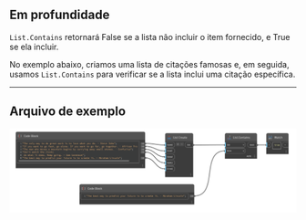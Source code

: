 ## Em profundidade
`List.Contains` retornará False se a lista não incluir o item fornecido, e True se ela incluir.

No exemplo abaixo, criamos uma lista de citações famosas e, em seguida, usamos `List.Contains` para verificar se a lista inclui uma citação específica.
___
## Arquivo de exemplo

![List.Contains](./DSCore.List.Contains_img.jpg)
